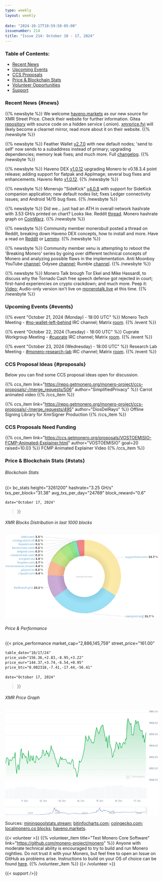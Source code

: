 ```yaml
---
type: weekly
layout: weekly

date: "2024-10-17T10:59:58-05:00"
issuenumber: 214
title: "Issue 214: October 10 - 17, 2024"
---
```


### Table of Contents:

- [Recent News](#news)
- [Upcoming Events](#events)
- [CCS Proposals](#proposals)
- [Price & Blockchain Stats](#stats)
- [Volunteer Opportunities](#volunteer)
- [Support](#support)

### Recent News {#news}

{{% newsbyte %}}
We welcome [haveno.markets](https://haveno.markets/) as our new source for XMR Street Price. Check their website for further information. Gitea [repository](http://gg6zxtreajiijztyy5g6bt5o6l3qu32nrg7eulyemlhxwwl6enk6ghad.onion/wireless_purple/haveno-markets) with source code on a hidden service (.onion). [xmrprice.fyi](https://www.xmrprice.fyi/) will likely become a clearnet mirror, read more about it on their website. 
{{% /newsbyte %}}

{{% newsbyte %}}
Feather Wallet [v2.7.0](https://featherwallet.org/download/) with new default nodes; 'send to self' now sends to a subaddress instead of primary; upgrading dependencies; memory leak fixes; and much more. Full [changelog](https://featherwallet.org/changelog/).
{{% /newsbyte %}}

{{% newsbyte %}}
Haveno DEX [v1.0.12](https://github.com/haveno-dex/haveno/releases/tag/1.0.12) upgrading Monero to v0.18.3.4 point release; adding support for flatpak and AppImage; several bug fixes and enhancements. Haveno Reto [v1.0.12](https://github.com/retoaccess1/haveno-reto/releases/tag/v1.0.12).
{{% /newsbyte %}}

{{% newsbyte %}}
Monerujo "SideKick" [v4.0.8](https://github.com/m2049r/xmrwallet/releases/tag/v4.0.8) with support for SideKick companion application; new default nodes list; fixes Ledger connectivity issues; and Android 14/15 bug fixes.
{{% /newsbyte %}}

{{% newsbyte %}}
Did we... just had an ATH in overall network hashrate with 3.53 GH/s printed on chart? Looks like. Reddit [thread](https://l.opnxng.com/r/Monero/comments/1g52h1p/new_alltime_high_hashrate_for_monero/). Monero hashrate graph on [CoinWarz](https://www.coinwarz.com/mining/monero/hashrate-chart).
{{% /newsbyte %}}

{{% newsbyte %}}
Community member monerobull posted a thread on Reddit, breaking down Haveno DEX concepts, how to install and more. Have a read on [Reddit](https://l.opnxng.com/r/Monero/comments/1g42umh/haveno_is_live_on_mainnet_how_to_install/) or [Lemmy](https://monero.town/post/4646052).
{{% /newsbyte %}}

{{% newsbyte %}}
Community member xenu is attempting to reboot the 'Breaking Monero' series by going over different technical concepts of Monero and analyzing possible flaws in the implementation. Anti Moonboy YouTube [channel](https://invidious.ducks.party/channel/UCiOpJdeI87TBu8FJNgRdUVA); Odysee [channel](https://lbry.ramondia.net/@anti_moonboy); Rumble [channel](https://rumble.com/user/AntiMoonboy).
{{% /newsbyte %}}

{{% newsbyte %}}
Monero Talk brough Tor Ekel and Mike Hassardl, to discuss why the Tornado Cash free speech defense got rejected in court; first-hand experiencies on crypto crackdown; and much more. Peep it: [Video](https://invidious.ducks.party/watch?v=9vC7R4F22yU); Audio-only version isn't live on [monerotalk.live](https://www.monerotalk.live/) at this time.
{{% /newsbyte %}}

### Upcoming Events {#events}

{{% event "October 21, 2024 (Monday) - 18:00 UTC" %}}
Monero Tech Meeting - [#no-wallet-left-behind](irc://irc.libera.chat/#no-wallet-left-behind) IRC channel; Matrix [room](https://matrix.to/#/#no-wallet-left-behind:monero.social).
{{% /event %}}

{{% event "October 22, 2024 (Tuesday) - 18:00 UTC" %}}
Cuprate Workgroup Meeting - [#cuprate](irc://irc.libera.chat/#cuprate) IRC channel; Matrix [room](https://matrix.to/#/#cuprate:monero.social).
{{% /event %}}

{{% event "October 23, 2024 (Wednesday) - 18:00 UTC" %}}
Research Lab Meeting - [#monero-research-lab](irc://irc.libera.chat/#monero-research-lab) IRC channel; Matrix [room](https://matrix.to/#/#monero-research-lab:monero.social).
{{% /event %}}

### CCS Proposal Ideas {#proposals}

Below you can find some CCS proposal ideas open for discussion.

{{% ccs_item link="https://repo.getmonero.org/monero-project/ccs-proposals/-/merge_requests/506" author="SimplifiedPrivacy" %}}
Carrot animated video
{{% /ccs_item %}}

{{% ccs_item link="https://repo.getmonero.org/monero-project/ccs-proposals/-/merge_requests/495" author="DiosDelRayo" %}}
Offline Signing Library for XmrSigner Production
{{% /ccs_item %}}

### CCS Proposals Need Funding

{{% ccs_item link="https://ccs.getmonero.org/proposals/VOSTOEMISIO-FCMP-Animated-Explainer.html" author="VOSTOEMISIO" goal=20 raised=10.03 %}}
FCMP Animated Explainer Video
{{% /ccs_item %}}

### Price & Blockchain Stats {#stats}

###### Blockchain Stats

{{< bc_stats
	height="3261200"
	hashrate="3.25 GH/s"
	txs_per_block="31.38"
	avg_txs_per_day="24769"
	block_reward="0.6"

	date="October 17, 2024"
>}}

###### XMR Blocks Distribution in last 1000 blocks

![Hashrate Pool Distribution Pie Chart](./hash.png)

###### Price & Performance

{{< price_performance
	market_cap="2,886,145,759"
	street_price="161.00"

	table_date="10/17/24"
	price_usd="156.36,+2.83,-8.95,+3.22"
	price_eur="144.37,+3.74,-6.54,+0.95"
	price_btc="0.002318,-7.41,-17.44,-56.41"

	date="October 17, 2024"
>}}

###### XMR Price Graph

![XMR Price Graph](./price.png)

Sources: [miningpoolstats.stream](https://miningpoolstats.stream/monero); [bitinfocharts.com](https://bitinfocharts.com/monero/); [coingecko.com](https://www.coingecko.com/en/coins/monero); [localmonero.co blocks](https://localmonero.co/blocks); [haveno.markets](https://haveno.markets/).

{{< volunteer >}}
{{% volunteer_item title="Test Monero Core Software" link="https://github.com/monero-project/monero" %}}
Anyone with moderate technical ability is encouraged to try to build and run Monero nightlies. Do not trust it with your Monero, but feel free to open an Issue on GitHub as problems arise. Instructions to build on your OS of choice can be found [here](https://github.com/monero-project/monero#compiling-monero-from-source). 
{{% /volunteer_item %}}
{{< /volunteer >}}

{{< support />}}

